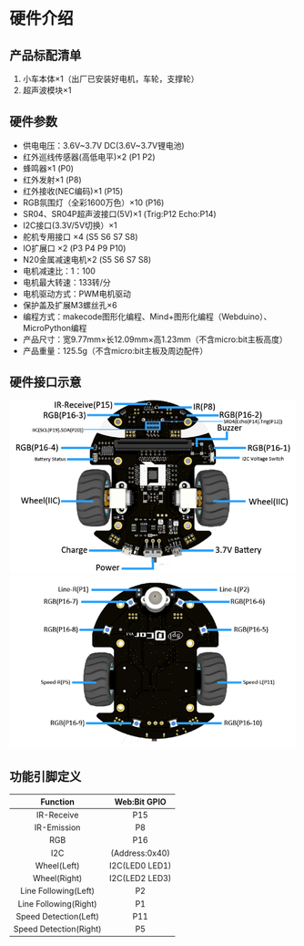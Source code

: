 # 硬件介绍

## 产品标配清单

1. 小车本体×1（出厂已安装好电机，车轮，支撑轮）
2. 超声波模块×1

## 硬件参数

* 供电电压：3.6V~3.7V DC(3.6V~3.7V锂电池)
* 红外巡线传感器(高低电平)×2 (P1 P2)
* 蜂鸣器×1 (P0)
* 红外发射×1 (P8)
* 红外接收(NEC编码)×1 (P15)
* RGB氛围灯（全彩1600万色）×10 (P16)
* SR04、SR04P超声波接口(5V)×1 (Trig:P12 Echo:P14)
* I2C接口(3.3V/5V切换）×1
* 舵机专用接口 ×4 (S5 S6 S7 S8)
* IO扩展口 ×2 (P3 P4 P9 P10)
* N20金属减速电机×2 (S5 S6 S7 S8)
* 电机减速比：1：100
* 电机最大转速：133转/分
* 电机驱动方式：PWM电机驱动
* 保护盖及扩展M3螺丝孔×6
* 编程方式：makecode图形化编程、Mind+图形化编程（Webduino）、MicroPython编程
* 产品尺寸：宽9.77mm×长12.09mm×高1.23mm（不含micro:bit主板高度）
* 产品重量：125.5g（不含micro:bit主板及周边配件）

## 硬件接口示意

![](../assets/Q-Car_IO_Front.png)
![](../assets/Q-Car_IO_Back.png)

## 功能引脚定义
| Function | Web:Bit GPIO |
| :----: | :----: |
| IR-Receive | P15 |
| IR-Emission | P8 |
| RGB | P16 |
| I2C | (Address:0x40) |
| Wheel(Left) | I2C(LED0 LED1) |
| Wheel(Right) | I2C(LED2 LED3) |
| Line Following(Left) | P2 |
| Line Following(Right) | P1 |
| Speed Detection(Left) | P11 |
| Speed Detection(Right) | P5 |


<!-- ## 原理图 -->


